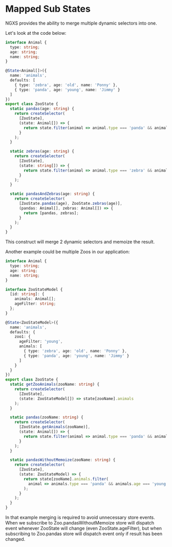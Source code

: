 # Mapped Sub States

NGXS provides the ability to merge multiple dynamic selectors into one.

Let's look at the code below:

```ts
interface Animal {
  type: string;
  age: string;
  name: string;
}

@State<Animal[]>({
  name: 'animals',
  defaults: [
    { type: 'zebra', age: 'old', name: 'Ponny' },
    { type: 'panda', age: 'young', name: 'Jimmy' }
  ]
})
export class ZooState {
  static pandas(age: string) {
    return createSelector(
      [ZooState],
      (state: Animal[]) => {
        return state.filter(animal => animal.type === 'panda' && animal.age === age);
      }
    );
  }

  static zebras(age: string) {
    return createSelector(
      [ZooState],
      (state: string[]) => {
        return state.filter(animal => animal.type === 'zebra' && animal.age === age);
      }
    );
  }

  static pandasAndZebras(age: string) {
    return createSelector(
      [ZooState.pandas(age), ZooState.zebras(age)],
      (pandas: Animal[], zebras: Animal[]) => {
        return [pandas, zebras];
      }
    );
  }
}
```

This construct will merge 2 dynamic selectors and memoize the result.

Another example could be multiple Zoos in our application:

```ts
interface Animal {
  type: string;
  age: string;
  name: string;
}

interface ZooStateModel {
  [id: string]: {
    animals: Animal[];
    ageFilter: string;
  };
}

@State<ZooStateModel>({
  name: 'animals',
  defaults: {
    zoo1: {
      ageFilter: 'young',
      animals: [
        { type: 'zebra', age: 'old', name: 'Ponny' },
        { type: 'panda', age: 'young', name: 'Jimmy' }
      ]
    }
  }
})
export class ZooState {
  static getZooAnimals(zooName: string) {
    return createSelector(
      [ZooState],
      (state: ZooStateModel[]) => state[zooName].animals
    );
  }

  static pandas(zooName: string) {
    return createSelector(
      [ZooState.getAnimals(zooName)],
      (state: Animal[]) => {
        return state.filter(animal => animal.type === 'panda' && animal.age === 'young');
      }
    );
  }

  static pandasWithoutMemoize(zooName: string) {
    return createSelector(
      [ZooState],
      (state: ZooStateModel) => {
        return state[zooName].animals.filter(
          animal => animals.type === 'panda' && animals.age === 'young'
        );
      }
    );
  }
}
```

In that example merging is required to avoid unnecessary store events.
When we subscribe to Zoo.pandasWithoutMemoize store will dispatch event whenever ZooState will change (even ZooState.ageFilter), but when subscribing to Zoo.pandas store will dispatch event only if result has been changed.
